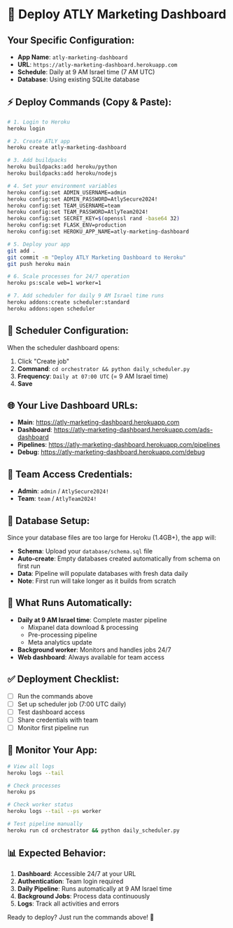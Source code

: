 # 🚀 Deploy ATLY Marketing Dashboard

## Your Specific Configuration:
- **App Name**: `atly-marketing-dashboard`
- **URL**: `https://atly-marketing-dashboard.herokuapp.com`
- **Schedule**: Daily at 9 AM Israel time (7 AM UTC)
- **Database**: Using existing SQLite database

## ⚡ Deploy Commands (Copy & Paste):

```bash
# 1. Login to Heroku
heroku login

# 2. Create ATLY app
heroku create atly-marketing-dashboard

# 3. Add buildpacks
heroku buildpacks:add heroku/python
heroku buildpacks:add heroku/nodejs

# 4. Set your environment variables
heroku config:set ADMIN_USERNAME=admin
heroku config:set ADMIN_PASSWORD=AtlySecure2024!
heroku config:set TEAM_USERNAME=team
heroku config:set TEAM_PASSWORD=AtlyTeam2024!
heroku config:set SECRET_KEY=$(openssl rand -base64 32)
heroku config:set FLASK_ENV=production
heroku config:set HEROKU_APP_NAME=atly-marketing-dashboard

# 5. Deploy your app
git add .
git commit -m "Deploy ATLY Marketing Dashboard to Heroku"
git push heroku main

# 6. Scale processes for 24/7 operation
heroku ps:scale web=1 worker=1

# 7. Add scheduler for daily 9 AM Israel time runs
heroku addons:create scheduler:standard
heroku addons:open scheduler
```

## 📅 **Scheduler Configuration:**
When the scheduler dashboard opens:
1. Click "Create job"
2. **Command**: `cd orchestrator && python daily_scheduler.py`
3. **Frequency**: `Daily at 07:00 UTC` (= 9 AM Israel time)
4. **Save**

## 🌐 **Your Live Dashboard URLs:**
- **Main**: https://atly-marketing-dashboard.herokuapp.com
- **Dashboard**: https://atly-marketing-dashboard.herokuapp.com/ads-dashboard
- **Pipelines**: https://atly-marketing-dashboard.herokuapp.com/pipelines
- **Debug**: https://atly-marketing-dashboard.herokuapp.com/debug

## 🔐 **Team Access Credentials:**
- **Admin**: `admin` / `AtlySecure2024!`
- **Team**: `team` / `AtlyTeam2024!`

## 💾 **Database Setup:**
Since your database files are too large for Heroku (1.4GB+), the app will:
- **Schema**: Upload your `database/schema.sql` file
- **Auto-create**: Empty databases created automatically from schema on first run
- **Data**: Pipeline will populate databases with fresh data daily
- **Note**: First run will take longer as it builds from scratch

## 🔄 **What Runs Automatically:**
- **Daily at 9 AM Israel time**: Complete master pipeline
  - Mixpanel data download & processing
  - Pre-processing pipeline
  - Meta analytics update
- **Background worker**: Monitors and handles jobs 24/7
- **Web dashboard**: Always available for team access

## ✅ **Deployment Checklist:**
- [ ] Run the commands above
- [ ] Set up scheduler job (7:00 UTC daily)
- [ ] Test dashboard access
- [ ] Share credentials with team
- [ ] Monitor first pipeline run

## 🔧 **Monitor Your App:**
```bash
# View all logs
heroku logs --tail

# Check processes
heroku ps

# Check worker status
heroku logs --tail --ps worker

# Test pipeline manually
heroku run cd orchestrator && python daily_scheduler.py
```

## 📊 **Expected Behavior:**
1. **Dashboard**: Accessible 24/7 at your URL
2. **Authentication**: Team login required
3. **Daily Pipeline**: Runs automatically at 9 AM Israel time
4. **Background Jobs**: Process data continuously
5. **Logs**: Track all activities and errors

Ready to deploy? Just run the commands above! 🚀 